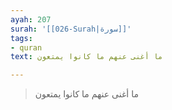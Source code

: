 ```yaml
---
ayah: 207
surah: '[[026-Surah|سورة]]'
tags:
- quran
text: ما أغنى عنهم ما كانوا يمتعون

---
```

> ما أغنى عنهم ما كانوا يمتعون
